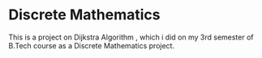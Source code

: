 # Discrete Mathematics
 
This is a project on Dijkstra Algorithm , which i did on my 3rd semester of B.Tech course as a Discrete Mathematics project.

